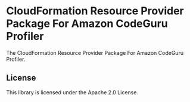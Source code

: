 # CloudFormation Resource Provider Package For Amazon CodeGuru Profiler

The CloudFormation Resource Provider Package For Amazon CodeGuru Profiler.

## License

This library is licensed under the Apache 2.0 License.
